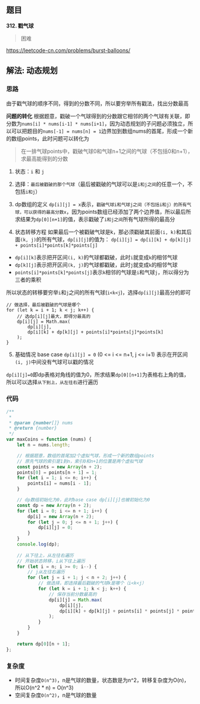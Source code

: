 ## 题目
**312. 戳气球**
>困难

https://leetcode-cn.com/problems/burst-balloons/

## 解法: 动态规划

### 思路
由于戳气球的顺序不同，得到的分数不同，所以要穷举所有戳法，找出分数最高

**问题的转化**
根据题意，戳破一个气球得到的分数跟它相邻的两个气球有关联，即分数为`nums[i] * nums[i-1] * nums[i+1]`，因为动态规划的子问题必须独立，所以可以把题目的`nums[-1] = nums[n] = 1`边界加到数组nums的首尾，形成一个新的数组points，此时问题可以转化为

>在一排气球points中，戳破气球0和气球n+1之间的气球（不包括0和n+1），求最高能得到的分数



1. 状态：`i` 和 `j`

2. 选择：`最后被戳破的那个气球`（最后被戳破的气球可以是`i和j之间`的任意一个，不包括`i和j`）

3. dp数组的定义
`dp[i][j] = x`表示，`戳破气球i和气球j之间（不包括i和j）的所有气球，可以获得的最高分数x`，因为points数组已经添加了两个边界值，所以最后所求结果为`dp[0][n+1]`的值，表示戳破了`i和j之间`所有气球所得的最高分

4. 状态转移方程
如果最后一个被戳破气球是k，那必须戳破其前面`(i, k)`和其后面`(k, j)`的所有气球，`dp[i][j]`的值为：
`dp[i][j] = dp[i][k] + dp[k][j] + points[i]*points[k]*points[j]`
* `dp[i][k]`表示把开区间`(i, k)`的气球都戳破，此时`i`就变成`k`的相邻气球
* `dp[k][j]`表示把开区间`(k, j)`的气球都戳破，此时`j`就变成`k`的相邻气球
* `points[i]*points[k]*points[j]`表示`k`相邻的气球是`i`和气球`j`，所以得分为三者的乘积

所以状态的转移要穷举`i`和`j`之间的所有气球(`i<k<j`)，选择`dp[i][j]`最高分的即可
```
// 做选择，最后被戳破的气球是哪个
for (let k = i + 1; k < j; k++) {
    // 选dp[i][j]最大，即得分最高的
    dp[i][j] = Math.max(
        dp[i][j], 
        dp[i][k] + dp[k][j] + points[i]*points[j]*points[k]
    );
}
```

5. 基础情况 base case
`dp[i][j] = 0` (0 <= i <= n+1, j <= i+1)
表示在开区间`(i, j)`中间没有气球可以戳的情况

`dp[i][j]=0`即dp表格对角线的值为0，所求结果`dp[0][n+1]`为表格右上角的值，
所以可以选择`从下到上，从左往右`进行遍历


### 代码
```javascript
/**
 *
 * @param {number[]} nums
 * @return {number}
 */
var maxCoins = function (nums) {
    let n = nums.length;

    // 根据题意，数组的首尾加2个虚拟气球，形成一个新的数组points
    // 原先气球的索引是1到n，索引0和n+1的位置是两个虚拟气球
    const points = new Array(n + 2);
    points[0] = points[n + 1] = 1;
    for (let i = 1; i <= n; i++) {
        points[i] = nums[i - 1];
    }

    // dp数组初始化为0，此时base case dp[i][j]也被初始化为0
    const dp = new Array(n + 2);
    for (let i = 0; i <= n + 1; i++) {
        dp[i] = new Array(n + 2);
        for (let j = 0; j <= n + 1; j++) {
            dp[i][j] = 0;
        }
    }
    console.log(dp);
    
    // 从下往上，从左往右遍历
    // 开始状态转移，i从下往上遍历
    for (let i = n; i >= 0; i--) {
        // j从左往右遍历
        for (let j = i + 1; j < n + 2; j++) {
            // 做选择，即选择最后戳破的气球k是哪个（i<k<j）
            for (let k = i + 1; k < j; k++) {
                // 保存当前分数最高的
                dp[i][j] = Math.max(
                    dp[i][j],
                    dp[i][k] + dp[k][j] + points[i] * points[j] * points[k]
                );
            }
        }
    }

    return dp[0][n + 1];
};
```

### 复杂度
* 时间复杂度`O(n^3)`，n是气球的数量，状态数是为n^2，转移复杂度为O(n)，所以O(n^2 * n) = O(n^3)
* 空间复杂度`O(n^2)`，n是气球的数量